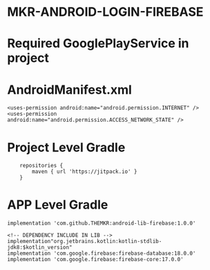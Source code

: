 # MKR-ANDROID-LOGIN-FIREBASE

#   Required GooglePlayService in project

#   AndroidManifest.xml
	<uses-permission android:name="android.permission.INTERNET" />
	<uses-permission android:name="android.permission.ACCESS_NETWORK_STATE" />

#	Project Level Gradle
		repositories {
			maven { url 'https://jitpack.io' }
		}

#	APP Level Gradle

	implementation 'com.github.THEMKR:android-lib-firebase:1.0.0'

	<!-- DEPENDENCY INCLUDE IN LIB -->
	implementation"org.jetbrains.kotlin:kotlin-stdlib-jdk8:$kotlin_version"
	implementation 'com.google.firebase:firebase-database:18.0.0'
	implementation 'com.google.firebase:firebase-core:17.0.0'
